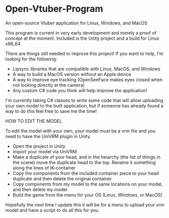 # Open-Vtuber-Program
An open-source Vtuber application for Linux, Windows, and MacOS

This program is current in very early development and merely a proof of concept at the moment. Included is the Unity project and a build for Linux x86_64

There are things still needed to improve this project! If you want to help, I'm looking for the following:
- Lipsync libraries that are compatible with Linux, MacOS, and Windows
- A way to build a MacOS version without an Apple device
- A way to improve eye tracking (OpenSeeFace makes eyes closed when not looking directly at the camera)
- Any custom C# code you think will help improve the application!

I'm currently taking C# classes to write some code that will allow uploading your own model to the built application, but if someone has already found a way to do this feel free to save me the time!

HOW TO EDIT THE MODEL

To edit the model with your own, your model must be a vrm file and you need to have the UniVRM plugin in Unity.
- Open the project in Unity
- import your model via UniVRM
- Make a duplicate of your head, and in the heiarchy (the list of things in the scene) move the duplicate head to the top. Rename it something along the lines of IK-container
- Copy the components from the included container piece to your head duplicate and then delete the original container.
- Copy components from my model to the same locations on your model, and then delete my model
- Build the game from the menu for your OS (Linux, Windows, or MacOS)

Hopefully the next time I update this it will be for a menu to upload your vrm model and have a script to do all this for you.
